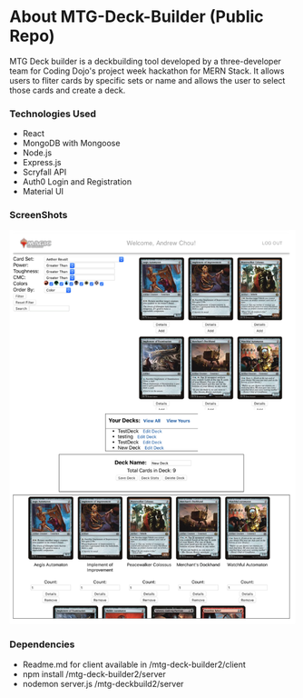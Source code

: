 # About MTG-Deck-Builder (Public Repo)
MTG Deck builder is a deckbuilding tool developed by a three-developer team for Coding Dojo's project week hackathon for MERN Stack. 
It allows users to fliter cards by specific sets or name and allows the user to select those cards and create a deck.

### Technologies Used ###
* React
* MongoDB with Mongoose
* Node.js
* Express.js
* Scryfall API
* Auth0 Login and Registration
* Material UI

### ScreenShots ###
![home page view](https://github.com/achou022/MTG-Deck-Builder2/blob/master/screenshot/Screen%20Shot%202020-04-22%20at%2001.59.57.png)

### Dependencies ###
* Readme.md for client available in /mtg-deck-builder2/client
* npm install /mtg-deck-builder2/server
* nodemon server.js /mtg-deckbuild2/server
